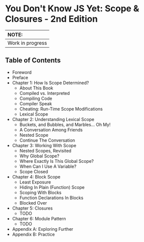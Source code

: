 # You Don't Know JS Yet: Scope & Closures - 2nd Edition

| NOTE: |
| :--- |
| Work in progress |

## Table of Contents

* Foreword
* Preface
* Chapter 1: How Is Scope Determined?
    * About This Book
    * Compiled vs. Interpreted
    * Compiling Code
    * Compiler Speak
    * Cheating: Run-Time Scope Modifications
    * Lexical Scope
* Chapter 2: Understanding Lexical Scope
    * Buckets, and Bubbles, and Marbles... Oh My!
    * A Conversation Among Friends
    * Nested Scope
    * Continue The Conversation
* Chapter 3: Working With Scope
    * Nested Scopes, Revisited
    * Why Global Scope?
    * Where Exactly Is This Global Scope?
    * When Can I Use A Variable?
    * Scope Closed
* Chapter 4: Block Scope
    * Least Exposure
    * Hiding In Plain (Function) Scope
    * Scoping With Blocks
    * Function Declarations In Blocks
    * Blocked Over
* Chapter 5: Closures
    * TODO
* Chapter 6: Module Pattern
    * TODO
* Appendix A: Exploring Further
* Appendix B: Practice

